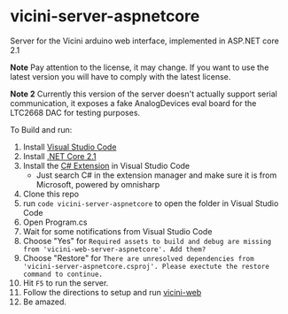 # vicini-server-aspnetcore
Server for the Vicini arduino web interface, implemented in ASP.NET core 2.1

**Note** Pay attention to the license, it may change. If you want to use the latest version you will have to comply with the latest license.

**Note 2** Currently this version of the server doesn't actually support serial communication, it exposes a fake AnalogDevices eval board for the LTC2668 DAC for testing purposes. 

To Build and run:
1. Install [Visual Studio Code](https://code.visualstudio.com/download)
2. Install [.NET Core 2.1](https://www.microsoft.com/net/download/dotnet-core/2.1)
3. Install the [C# Extension](https://marketplace.visualstudio.com/items?itemName=ms-vscode.csharp) in Visual Studio Code
   * Just search C# in the extension manager and make sure it is from Microsoft, powered by omnisharp
4. Clone this repo
5. run `code vicini-server-aspnetcore` to open the folder in Visual Studio Code
6. Open Program.cs
7. Wait for some notifications from Visual Studio Code
8. Choose "Yes" for `Required assets to build and debug are missing from 'vicini-web-server-aspnetcore'. Add them?`
9. Choose "Restore" for `There are unresolved dependencies from 'vicini-server-aspnetcore.csproj'. Please exectute the restore command to continue.`
10. Hit `F5` to run the server.
11. Follow the directions to setup and run [vicini-web](https://github.com/gregoryjjb/vicini-web)
8. Be amazed.
